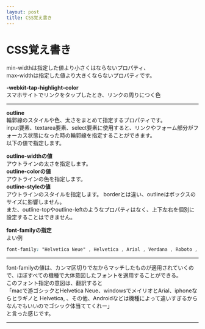 ```yaml
---
layout: post
title: CSS覚え書き
---
```


# CSS覚え書き  

min-widthは指定した値より小さくはならないプロパティ、  
max-widthは指定した値より大きくならないプロパティです。  

**-webkit-tap-highlight-color**  
スマホサイトでリンクをタップしたとき、リンクの周りにつく色  

***

**outline**  
輪郭線のスタイルや色、太さをまとめて指定するプロパティです。  
input要素、textarea要素、select要素に使用すると、リンクやフォーム部分がフォーカス状態になった時の輪郭線を指定することができます。  
以下の値で指定します。  

**outline-widthの値**  
アウトラインの太さを指定します。  
**outline-colorの値**  
アウトラインの色を指定します。  
**outline-styleの値**  
アウトラインのスタイルを指定します。
borderとは違い、outlineはボックスのサイズに影響しません。   
また、outline-topやoutline-leftのようなプロパティはなく、上下左右を個別に設定することはできません。  

**font-familyの指定**  
よい例  

```css
font-family: "Helvetica Neue" , Helvetica , Arial , Verdana , Roboto , "游ゴシック" , "Yu Gothic" , "游ゴシック体" , "YuGothic" , "ヒラギノ角ゴ Pro W3" , "Hiragino Kaku Gothic Pro" , "Meiryo UI" , "メイリオ" , Meiryo , "ＭＳ Ｐゴシック" , "MS PGothic" , sans-serif;
```

***
font-familyの値は、カンマ区切りで左からマッチしたものが適用されていくので、ほぼすべての機種で大体意図したフォントを適用することができる。  
このフォント指定の意図は、翻訳すると  
「macで游ゴシックとHelvetica Neue、windowsでメイリオとArial、iphoneならヒラギノと Helvetica, 、その他、Androidなどは機種によって違いすぎるからなんでもいいのでゴシック体当ててくれー」  
と言った感じです。

***
